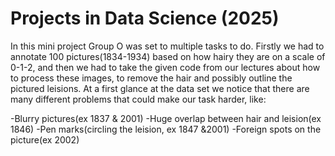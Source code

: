 # Projects in Data Science (2025)

In this mini project Group O was set to multiple tasks to do. Firstly we had to annotate 100 pictures(1834-1934) based on how hairy they are on a scale of 0-1-2,
and then we had to take the given code from our lectures about how to process these images, to remove the hair and possibly outline the pictured leisions.
At a first glance at the data set we notice that there are many different problems that could make our task harder, like:

-Blurry pictures(ex 1837 & 2001)
-Huge overlap between hair and leision(ex 1846)
-Pen marks(circling the leision, ex 1847 &2001)
-Foreign spots on the picture(ex 2002)